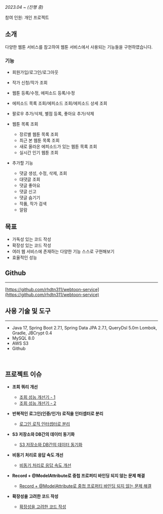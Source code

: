 *2023.04 ~ (진행 중)*

참여 인원: 개인 프로젝트

## 소개

다양한 웹툰 서비스를 참고하여 웹툰 서비스에서 사용되는 기능들을 구현하였습니다.

### 기능

- 회원가입/로그인/로그아웃
- 작가 신청/작가 조회
- 웹툰 등록/수정, 에피소드 등록/수정
- 에피소드 목록 조회/에피소드 조회/에피소드 상세 조회
- 팔로우 추가/삭제, 별점 등록, 좋아요 추가/삭제
- 웹툰 목록 조회
    - 장르별 웹툰 목록 조회
    - 최근 본 웹툰 목록 조회
    - 새로 올라온 에피소드가 있는 웹툰 목록 조회
    - 실시간 인기 웹툰 조회



- 추가할 기능
  - 댓글 생성, 수정, 삭제, 조회
  - 대댓글 조회
  - 댓글 좋아요
  - 댓글 신고
  - 댓글 숨기기
  - 작품, 작가 검색
  - 알람

## 목표

- 가독성 있는 코드 작성
- 확장성 있는 코드 작성
- 여러 웹 서비스에 존재하는 다양한 기능 스스로 구현해보기
- 효율적인 성능

## Github

---

[https://github.com/rhdtn311/webtoon-service](https://github.com/rhdtn311/webtoon-service)

## 사용 기술 및 도구

---

- Java 17, Spring Boot 2.7.1, Spring Data JPA 2.7.1, QueryDsl 5.0m Lombok, Gradle, JBCrypt 0.4
- MySQL 8.0
- AWS S3
- Github

<br>

## 프로젝트 이슈 
- **조회 쿼리 개선**
  -  [조회 성능 개선기 - 1](https://kongding0311.tistory.com/49)
  -  [조회 성능 개선기 - 2](https://kongding0311.tistory.com/50)


-  **반복적인 로그인(인증/인가) 로직을 인터셉터로 분리**
    -  [로그인 로직 인터셉터로 분리](https://drive.google.com/file/d/1QuTMUQUZTkm7Jtl1TPYMpxe_DnmZrohR/view?usp=share_link)


-  **S3 저장소와 DB간의 데이터 동기화**
    -  [S3 저장소와 DB간의 데이터 동기화](https://kongding0311.tistory.com/47)
-  **비동기 처리로 응답 속도 개선**
    -  [비동기 처리로 응답 속도 개선](https://kongding0311.tistory.com/47#:~:text=%EC%9D%B4%EB%B2%A4%ED%8A%B8%EA%B0%80%20%EB%B0%9C%EC%83%9D%ED%95%98%EC%A7%80%20%EC%95%8A%EB%8A%94%EB%8B%A4.-,%EB%AC%B8%EC%A0%9C%202,-%EC%82%AC%EC%9A%A9%EC%9E%90%20%EC%9E%85%EC%9E%A5%EC%97%90%EC%84%9C%20%EC%83%9D%EA%B0%81%ED%95%B4%EB%B3%B4%EB%A9%B4)
  -  **Record + @ModelAttribute로 중첩 프로퍼티 바인딩 되지 않는 문제 해결**
      -  [Record + @ModelAttribute로 중첩 프로퍼티 바인딩 되지 않는 문제 해결](https://kongding0311.tistory.com/46)
  -  **확장성을 고려한 코드 작성**
        -  [확장성을 고려한 코드 작성](https://drive.google.com/file/d/1Gd1TI-r8T0mWHzXTIiP1fyGn79pqSXDe/view)
